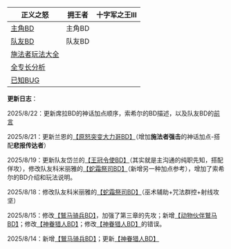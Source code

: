 | 正义之怒                                     | 拥王者 | 十字军之王III |
| -------------------------------------------- | ------ | ------------- |
| [主角BD](Wotr/Wotr-BD-Ldr/)                  | 主角BD |               |
| [队友BD](Wotr/Wotr-BD-Tm8/)                  | 队友BD |               |
| [施法者玩法大全](/Wotr/Wotr-Analysis-Spell/) |        |               |
| [全专长分析](/Wotr/Wotr-Analysis-Feature/)   |        |               |
| [已知BUG](/Wotr/Wotr-Bug-Statistics)         |        |               |

**更新日志**：

2025/8/22：更新席拉BD的神话加点顺序，索希尔的BD描述，以及队友BD的[前言](Wotr/Wotr-BD-Tm8/)

2025/8/21：更新兰恩的[【原怒突变大力哥BD】](Wotr/Wotr-BD-Tm8/Lann#原怒突变大力哥)（增加**施法者强击**的神话加点-搭配**悲报传达者**）

2025/8/19：更新队友岱兰的[【王冠令使BD】](Wotr/Wotr-BD-Tm8/Daeran)（其实就是主沟通的纯职先知，搭配佯攻），修改队友科米丽雅的[【蛇霜祭司BD】](Wotr/Wotr-BD-Tm8/Camellia)（新增另一种加点参考），增加了索希尔的BD介绍和玩法说明。

2025/8/18：修改队友科米丽雅的[【蛇霜祭司BD】](Wotr/Wotr-BD-Tm8/Camellia)（巫术辅助+咒法群控+射线攻坚）

2025/8/15：修改[【鷲马骑兵BD】](Wotr/Wotr-BD-Ldr/Hippogriff)，加强了第三章的先攻；新增[【动物伙伴鷲马BD】](Wotr/Wotr-BD-Ldr/Hippogriff#动物伙伴鷲马的加点)；修改[【神眷猎人BD】](Wotr/Wotr-BD-Ldr/README#近战神眷猎人)；修改[【神眷猎人BD】](Wotr/Wotr-BD-Ldr/README#近战神眷猎人)的错误。

2025/8/14：新增[【鷲马骑兵BD】](Wotr/Wotr-BD-Ldr/Hippogriff)；更新[【神眷猎人BD】](Wotr/Wotr-BD-Ldr/README#近战神眷猎人)
